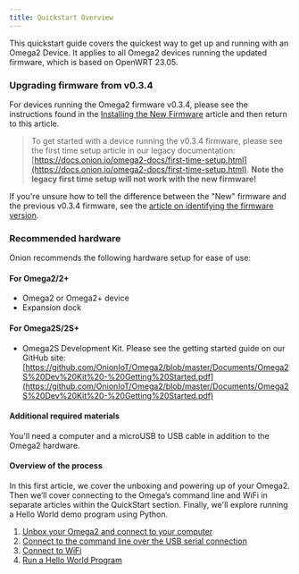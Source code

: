 ```yaml
---
title: Quickstart Overview
---
```


<!-- NOTE: Ok to keep OpenWRT release numbers hard-coded in this article -->

This quickstart guide covers the quickest way to get up and running with an Omega2 Device. It applies to all Omega2 devices running the updated firmware, which is based on OpenWRT 23.05.

### Upgrading firmware from v0.3.4

For devices running the Omega2 firmware v0.3.4, please see the instructions found in the [Installing the New Firmware](/firmware/installing-firmware) article and then return to this article.

> To get started with a device running the v0.3.4 firmware, please see the first time setup article in our legacy documentation: [https://docs.onion.io/omega2-docs/first-time-setup.html](https://docs.onion.io/omega2-docs/first-time-setup.html). **Note the legacy first time setup will not work with the new firmware!**

If you're unsure how to tell the difference between the "New" firmware and the previous v0.3.4 firmware, see the [article on identifying the firmware version](../introduction/determine-fw-version).

### Recommended hardware

Onion recommends the following hardware setup for ease of use:

#### For Omega2/2+

- Omega2 or Omega2+ device
- Expansion dock

#### For Omega2S/2S+

- Omega2S Development Kit. Please see the getting started guide on our GitHub site: [https://github.com/OnionIoT/Omega2/blob/master/Documents/Omega2S%20Dev%20Kit%20-%20Getting%20Started.pdf](https://github.com/OnionIoT/Omega2/blob/master/Documents/Omega2S%20Dev%20Kit%20-%20Getting%20Started.pdf)

#### Additional required materials

You'll need a computer and a microUSB to USB cable in addition to the Omega2 hardware.

#### Overview of the process

In this first article, we cover the unboxing and powering up of your Omega2. Then we’ll cover connecting to the Omega’s command line and WiFi in separate articles within the QuickStart section. Finally, we'll explore running a Hello World demo program using Python.

1. [Unbox your Omega2 and connect to your computer](./power-up)
1. [Connect to the command line over the USB serial connection](./serial-command-line)
1. [Connect to WiFi](./setup-wifi)
1. [Run a Hello World Program](./hello-world-demo)